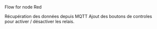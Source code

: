 Flow for node Red

Récupération des données depuis MQTT
Ajout des boutons de controles pour activer / désactiver les relais. 